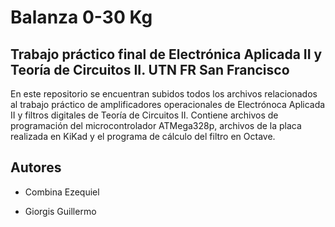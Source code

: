 # Balanza 0-30 Kg
## Trabajo práctico final de Electrónica Aplicada II y Teoría de Circuitos II. UTN FR San Francisco
En este repositorio se encuentran subidos todos los archivos relacionados al trabajo práctico de amplificadores operacionales de Electrónoca Aplicada II y filtros digitales de Teoría de Circuitos II. Contiene archivos de programación del microcontrolador ATMega328p, archivos de la placa realizada en KiKad y el programa de cálculo del filtro en Octave.
## Autores
- Combina Ezequiel
* Giorgis Guillermo 
